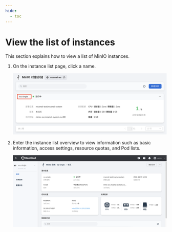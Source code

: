 ```yaml
---
hide:
  - toc
---
```


# View the list of instances

This section explains how to view a list of MinIO instances.

1. On the instance list page, click a name.

    ![](../images/view01.png)

2. Enter the instance list overview to view information such as basic information, access settings, resource quotas, and Pod lists.

    ![](../images/view022.png)